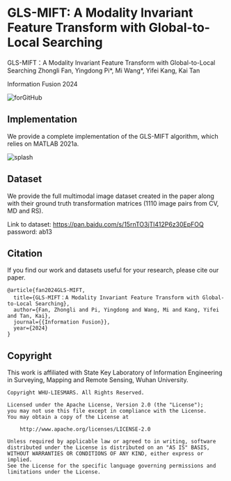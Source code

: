 # GLS-MIFT: A Modality Invariant Feature Transform with Global-to-Local Searching

GLS-MIFT：A Modality Invariant Feature Transform with Global-to-Local Searching
Zhongli Fan, Yingdong Pi*, Mi Wang*, Yifei Kang, Kai Tan

Information Fusion 2024

![forGitHub](https://github.com/ZhongLi-Fan/GLS-MIFT/assets/46316180/7431f8a2-9f88-424b-9419-1cb146851c0a)


## Implementation

We provide a complete implementation of the GLS-MIFT algorithm, which relies on MATLAB 2021a.

![splash](https://github.com/ZhongLi-Fan/GLS-MIFT/assets/46316180/33ead260-4044-41ae-95fb-a8749ed55fa4)

## Dataset

We provide the full multimodal image dataset created in the paper along with their ground truth transformation matrices (1110 image pairs from CV, MD and RS).

Link to dataset: https://pan.baidu.com/s/15rnTO3jTl412P6z30EpFOQ password: ab13

## Citation

If you find our work and datasets useful for your research, please cite our paper.

~~~
@article{fan2024GLS-MIFT,
  title={GLS-MIFT：A Modality Invariant Feature Transform with Global-to-Local Searching},
  author={Fan, Zhongli and Pi, Yingdong and Wang, Mi and Kang, Yifei and Tan, Kai},
  journal={{Information Fusion}},
  year={2024}
}
~~~

## Copyright

This work is affiliated with State Key Laboratory of Information Engineering in Surveying, Mapping and Remote Sensing, Wuhan University.

~~~
Copyright WHU-LIESMARS. All Rights Reserved.

Licensed under the Apache License, Version 2.0 (the "License");
you may not use this file except in compliance with the License.
You may obtain a copy of the License at

    http://www.apache.org/licenses/LICENSE-2.0

Unless required by applicable law or agreed to in writing, software
distributed under the License is distributed on an "AS IS" BASIS,
WITHOUT WARRANTIES OR CONDITIONS OF ANY KIND, either express or implied.
See the License for the specific language governing permissions and
limitations under the License.
~~~



